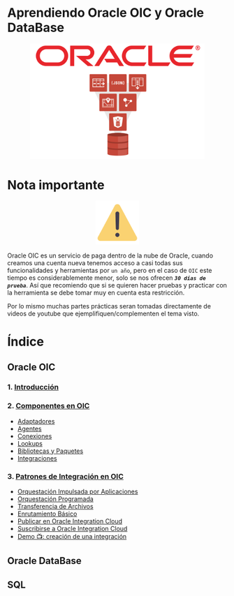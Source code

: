 # Aprendiendo Oracle OIC y Oracle DataBase

<div align="center">
    <img src="./IMG/portada.png" alt="oic" width="400">
</div>

# Nota importante

<div align="center">
    <img src="./IMG/advertencia.png" alt="oic" width="100">
</div>

Oracle OIC es un servicio de paga dentro de la nube de Oracle, cuando creamos una cuenta nueva tenemos acceso a casi todas sus funcionalidades y herramientas por `un año`, pero en el caso de `OIC` este tiempo es considerablemente menor, solo se nos ofrecen **_`30 días de prueba`_**. Así que recomiendo que si se quieren hacer pruebas y practicar con la herramienta se debe tomar muy en cuenta esta restricción.

Por lo mismo muchas partes prácticas seran tomadas directamente de videos de youtube que ejemplifiquen/complementen el tema visto.

# Índice

## Oracle OIC

### 1. <a href="./OIC/1_Introduccion.md">Introducción</a>

### 2. <a href="./OIC/2_Componentes.md">Componentes en OIC</a>

- <a href="./OIC/2_Componentes.md/#adaptadores-en-oic">Adaptadores</a>
- <a href="./OIC/2_Componentes.md/#agentes-en-oic">Agentes</a>
- <a href="./OIC/2_Componentes.md/#conexiones-en-oic">Conexiones</a>
- <a href="./OIC/2_Componentes.md/#lookups-en-oic">Lookups</a>
- <a href="./OIC/2_Componentes.md/#bibliotecas-paquetes-y-javascript-en-oic">Bibliotecas y Paquetes</a>
- <a href="./OIC/2_Componentes.md/#integraciones-en-oracle-integration-cloud-oic">Integraciones</a>

### 3. <a href="./OIC/3_Patrones_Int.md">Patrones de Integración en OIC</a>

- <a href="./OIC/3_Patrones_Int.md/#orquestación-impulsada-por-aplicaciones">Orquestación Impulsada por Aplicaciones</a>
- <a href="./OIC/3_Patrones_Int.md/#orquestación-programada">Orquestación Programada</a>
- <a href="./OIC/3_Patrones_Int.md/#transferencia-de-archivos">Transferencia de Archivos</a>
- <a href="./OIC/3_Patrones_Int.md/#enrutamiento-básico">Enrutamiento Básico</a>
- <a href="./OIC/3_Patrones_Int.md/#publicar-en-oracle-integration-cloud">Publicar en Oracle Integration Cloud</a>
- <a href="./OIC/3_Patrones_Int.md/#suscribirse-a-oracle-integration-cloud">Suscribirse a Oracle Integration Cloud</a>
- <a href="./OIC/3_Patrones_Int.md/#demo-📺-creación-de-una-integración">Demo 📺: creación de una integración</a>

## Oracle DataBase

## SQL